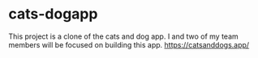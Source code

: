 # cats-dogapp
This project is a clone of the cats and dog app. I and two of my team members will be focused on building this app.
https://catsanddogs.app/
